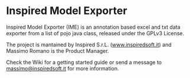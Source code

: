 # Inspired Model Exporter
Inspired Model Exporter (IME) is an annotation based excel and txt data exporter from a list of pojo java class, released under the GPLv3 License.

The project is mantained by Inspired S.r.L. (www.inspiredsoft.it) and Massimo Romano is the Product Manager.

Check the Wiki for a getting started guide or send a message to massimo@inspiredsoft.it for more information.


